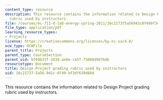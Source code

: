 ```yaml
---
content_type: resource
description: This resource contains the information related to Design Project grading
  rubric used by instructors.
file: /courses/ec-711-d-lab-energy-spring-2011/16c217375a56941c0f49bf3df639d86d_MITEC_711S11_proj_rubric.pdf
file_type: application/pdf
learning_resource_types:
- Projects
license: https://creativecommons.org/licenses/by-nc-sa/4.0/
ocw_type: OCWFile
parent_title: Projects
parent_type: CourseSection
parent_uid: b769b31f-283d-ae0e-ca5f-75068d997bdb
resourcetype: Document
title: Design Project grading rubric used by instructors
uid: 16c21737-5a56-941c-0f49-bf3df639d86d
---
```

This resource contains the information related to Design Project grading rubric used by instructors.